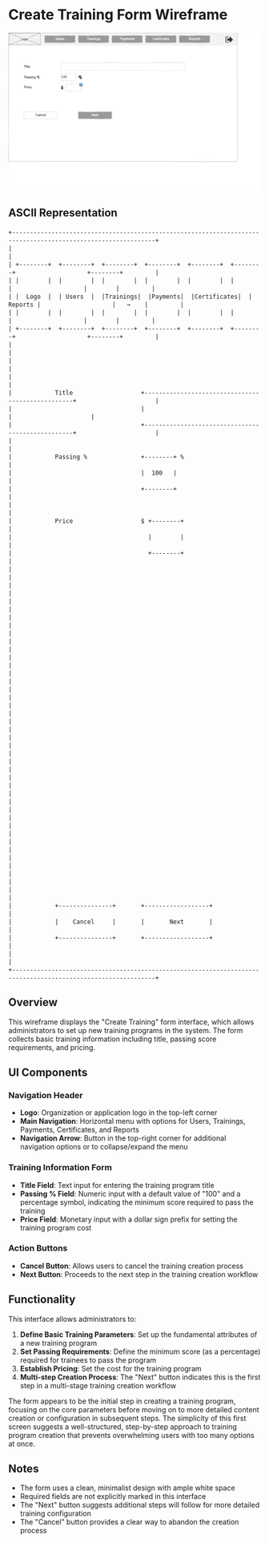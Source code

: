 # Create Training Form Wireframe

![Create Training Form](./a-create-training.png)

## ASCII Representation

```
+--------------------------------------------------------------------------------------------------------------+
|                                                                                                              |
| +--------+  +--------+  +--------+  +--------+  +--------+  +--------+                    +--------+         |
| |        |  |        |  |        |  |        |  |        |  |        |                    |        |         |
| |  Logo  |  | Users  |  |Trainings|  |Payments|  |Certificates|  | Reports |                    |   →    |         |
| |        |  |        |  |        |  |        |  |        |  |        |                    |        |         |
| +--------+  +--------+  +--------+  +--------+  +--------+  +--------+                    +--------+         |
|                                                                                                              |
|                                                                                                              |
|                                                                                                              |
|            Title                   +--------------------------------------------------+                      |
|                                    |                                                  |                      |
|                                    +--------------------------------------------------+                      |
|                                                                                                              |
|            Passing %               +--------+ %                                                              |
|                                    |  100   |                                                                |
|                                    +--------+                                                                |
|                                                                                                              |
|            Price                   $ +--------+                                                              |
|                                      |        |                                                              |
|                                      +--------+                                                              |
|                                                                                                              |
|                                                                                                              |
|                                                                                                              |
|                                                                                                              |
|                                                                                                              |
|                                                                                                              |
|                                                                                                              |
|                                                                                                              |
|                                                                                                              |
|                                                                                                              |
|                                                                                                              |
|                                                                                                              |
|                                                                                                              |
|                                                                                                              |
|                                                                                                              |
|                                                                                                              |
|                                                                                                              |
|                                                                                                              |
|                                                                                                              |
|                                                                                                              |
|                                                                                                              |
|            +---------------+       +------------------+                                                      |
|            |    Cancel     |       |       Next       |                                                      |
|            +---------------+       +------------------+                                                      |
|                                                                                                              |
+--------------------------------------------------------------------------------------------------------------+
```

## Overview

This wireframe displays the "Create Training" form interface, which allows administrators to set up new training programs in the system. The form collects basic training information including title, passing score requirements, and pricing.

## UI Components

### Navigation Header
- **Logo**: Organization or application logo in the top-left corner
- **Main Navigation**: Horizontal menu with options for Users, Trainings, Payments, Certificates, and Reports
- **Navigation Arrow**: Button in the top-right corner for additional navigation options or to collapse/expand the menu

### Training Information Form
- **Title Field**: Text input for entering the training program title
- **Passing % Field**: Numeric input with a default value of "100" and a percentage symbol, indicating the minimum score required to pass the training
- **Price Field**: Monetary input with a dollar sign prefix for setting the training program cost

### Action Buttons
- **Cancel Button**: Allows users to cancel the training creation process
- **Next Button**: Proceeds to the next step in the training creation workflow

## Functionality

This interface allows administrators to:

1. **Define Basic Training Parameters**: Set up the fundamental attributes of a new training program
2. **Set Passing Requirements**: Define the minimum score (as a percentage) required for trainees to pass the program
3. **Establish Pricing**: Set the cost for the training program
4. **Multi-step Creation Process**: The "Next" button indicates this is the first step in a multi-stage training creation workflow

The form appears to be the initial step in creating a training program, focusing on the core parameters before moving on to more detailed content creation or configuration in subsequent steps. The simplicity of this first screen suggests a well-structured, step-by-step approach to training program creation that prevents overwhelming users with too many options at once.

## Notes

- The form uses a clean, minimalist design with ample white space
- Required fields are not explicitly marked in this interface
- The "Next" button suggests additional steps will follow for more detailed training configuration
- The "Cancel" button provides a clear way to abandon the creation process
